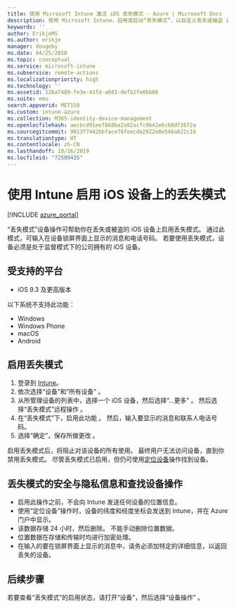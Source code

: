 ```yaml
---
title: 使用 Microsoft Intune 激活 iOS 丢失模式 - Azure | Microsoft Docs
description: 使用 Microsoft Intune，启用或启动“丢失模式”，以自定义丢失或被盗 iOS 设备的锁屏界面上显示的消息。 并获取有关使用丢失模式时的安全与隐私信息。
keywords: ''
author: ErikjeMS
ms.author: erikje
manager: dougeby
ms.date: 04/25/2018
ms.topic: conceptual
ms.service: microsoft-intune
ms.subservice: remote-actions
ms.localizationpriority: high
ms.technology: ''
ms.assetid: 126a7489-fe3e-43fd-a681-defb2fe0bb66
ms.suite: ems
search.appverid: MET150
ms.custom: intune-azure
ms.collection: M365-identity-device-management
ms.openlocfilehash: aecbcd91eef668ba2a92acfc9b42e6c68df3672a
ms.sourcegitcommit: 9013f7442bbface78feecde2922e8e546a622c16
ms.translationtype: HT
ms.contentlocale: zh-CN
ms.lasthandoff: 10/16/2019
ms.locfileid: "72509435"
---
```

# <a name="enable-lost-mode-on-ios-devices-with-intune"></a>使用 Intune 启用 iOS 设备上的丢失模式

[!INCLUDE [azure_portal](../includes/azure_portal.md)]

 “丢失模式”设备操作可帮助你在丢失或被盗的 iOS 设备上启用丢失模式。 通过此模式，可输入在设备锁屏界面上显示的消息和电话号码。 若要使用丢失模式，设备必须是处于监督模式下的公司拥有的 iOS 设备。

## <a name="supported-platforms"></a>受支持的平台

- iOS 9.3 及更高版本

以下系统不支持此功能： 
- Windows
- Windows Phone
- macOS
- Android

## <a name="enable-lost-mode"></a>启用丢失模式

1. 登录到 [Intune](https://go.microsoft.com/fwlink/?linkid=2090973)。
3. 依次选择“设备”和“所有设备”   。
4. 从所管理设备的列表中，选择一个 iOS 设备，然后选择“...更多”  。 然后选择“丢失模式”远程操作  。
5. 在“丢失模式”下，启用此功能  。 然后，输入要显示的消息和联系人电话号码。
6. 选择“确定”，保存所做更改  。

启用丢失模式后，将阻止对该设备的所有使用。 最终用户无法访问设备，直到你禁用丢失模式。 尽管丢失模式已启用，但仍可使用[定位设备](device-locate.md)操作找到设备。

## <a name="security-and-privacy-information-for-the-lost-mode-and-locate-device-actions"></a>丢失模式的安全与隐私信息和查找设备操作
- 启用此操作之前，不会向 Intune 发送任何设备的位置信息。
- 使用“定位设备”操作时，设备的纬度和经度坐标会发送到 Intune，并在 Azure 门户中显示。
- 该数据存储 24 小时，然后删除。 不能手动删除位置数据。
- 位置数据在存储和传输时均进行加密处理。
- 在输入的要在锁屏界面上显示的消息中，请务必添加特定的详细信息，以返回丢失的设备。

## <a name="next-steps"></a>后续步骤

若要查看“丢失模式”的启用状态，请打开“设备”，然后选择“设备操作”   。
